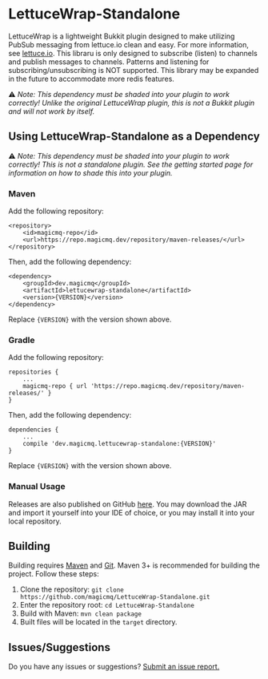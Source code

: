 # LettuceWrap-Standalone

LettuceWrap is a lightweight Bukkit plugin designed to make utilizing PubSub messaging from lettuce.io clean and easy. For more information, see [lettuce.io](http://lettuce.io). This libraru is only designed to subscribe (listen) to channels and publish messages to channels. Patterns and listening for subscribing/unsubscribing is NOT supported. This library may be expanded in the future to accommodate more redis features.

&#9888;&nbsp;*Note: This dependency must be shaded into your plugin to work correctly! Unlike the original LettuceWrap plugin, this is not a Bukkit plugin and will not work by itself.*

## Using LettuceWrap-Standalone as a Dependency

&#9888;&nbsp;*Note: This dependency must be shaded into your plugin to work correctly! This is not a standalone plugin. See the getting started page for information on how to shade this into your plugin.*

### Maven

Add the following repository:
```
<repository>
    <id>magicmq-repo</id>
    <url>https://repo.magicmq.dev/repository/maven-releases/</url>
</repository>
```
Then, add the following dependency:
```
<dependency>
    <groupId>dev.magicmq</groupId>
    <artifactId>lettucewrap-standalone</artifactId>
    <version>{VERSION}</version>
</dependency>
```
Replace `{VERSION}` with the version shown above.

### Gradle

Add the following repository:
```
repositories {
    ...
    magicmq-repo { url 'https://repo.magicmq.dev/repository/maven-releases/' }
}
```
Then, add the following dependency:
```
dependencies {
    ...
    compile 'dev.magicmq.lettucewrap-standalone:{VERSION}'
}
```
Replace `{VERSION}` with the version shown above.

### Manual Usage

Releases are also published on GitHub [here](https://github.com/magicmq/LettuceWrap-Standalone/releases). You may download the JAR and import it yourself into your IDE of choice, or you may install it into your local repository.

## Building

Building requires [Maven](https://maven.apache.org/) and [Git](https://git-scm.com/). Maven 3+ is recommended for building the project. Follow these steps:

1. Clone the repository: `git clone https://github.com/magicmq/LettuceWrap-Standalone.git`
2. Enter the repository root: `cd LettuceWrap-Standalone`
3. Build with Maven: `mvn clean package`
4. Built files will be located in the `target` directory.

## Issues/Suggestions

Do you have any issues or suggestions? [Submit an issue report.](https://github.com/magicmq/LettuceWrap-Standalone/issues/new)
